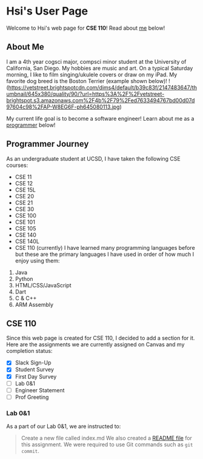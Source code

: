 # Hsi's User Page
Welcome to Hsi's web page for **CSE 110**! Read about [me](#about-me) below!

## About Me
I am a 4th year cogsci major, compsci minor student at the University of California, San Diego. My hobbies are music and art. On a typical Saturday morning, I like to film singing/ukulele covers or draw on my iPad. My favorite dog breed is the Boston Terrier (example shown below)! !(https://vetstreet.brightspotcdn.com/dims4/default/b39c83f/2147483647/thumbnail/645x380/quality/90/?url=https%3A%2F%2Fvetstreet-brightspot.s3.amazonaws.com%2F4b%2F79%2Fed7633494767bd00d07d97604c98%2FAP-W8EG6F-ph645080113.jpg)

My current life goal is to become a software engineer! Learn about me as a [programmer](#programmer-journey) below!

## Programmer Journey
As an undergraduate student at UCSD, I have taken the following CSE courses:
- CSE 11
- CSE 12
- CSE 15L
- CSE 20
- CSE 21
- CSE 30
- CSE 100
- CSE 101
- CSE 105
- CSE 140
- CSE 140L
- CSE 110 (currently)
I have learned many programming languages before but these are the primary languages I have used in order of how much I enjoy using them:
1. Java
2. Python
3. HTML/CSS/JavaScript
4. Dart
5. C & C++
6. ARM Assembly

## CSE 110
Since this web page is created for CSE 110, I decided to add a section for it. Here are the assignments we are currently assigned on Canvas and my completion status:
- [x] Slack Sign-Up
- [x] Student Survey
- [x] First Day Survey
- [ ] Lab 0&1
- [ ] Engineer Statement
- [ ] Prof Greeting

### Lab 0&1
As a part of our Lab 0&1, we are instructed to:
> Create a new file called index.md
We also created a [README file](README.md) for this assignment. We were required to use Git commands such as `git commit`.
